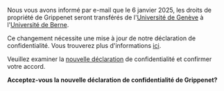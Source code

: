 Nous vous avons informé par e-mail que le 6 janvier 2025, les droits de propriété de Grippenet seront transférés de l'<a href="https://www.unige.ch">Université de Genève</a> à l'<a href="https://www.unibe.ch">Université de Berne</a>. 

Ce changement nécessite une mise à jour de notre déclaration de confidentialité. Vous trouverez plus d'informations <a href="/privacy-changes-email">ici</a>.

Veuillez examiner la <a href="/privacy-changes">nouvelle déclaration</a> de confidentialité et confirmer votre accord.

**Acceptez-vous la nouvelle déclaration de confidentialité de Grippenet?**
